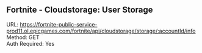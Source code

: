 ## Fortnite - Cloudstorage: User Storage

URL: https://fortnite-public-service-prod11.ol.epicgames.com/fortnite/api/cloudstorage/storage/:accountId/info \
Method: GET \
Auth Required: Yes
